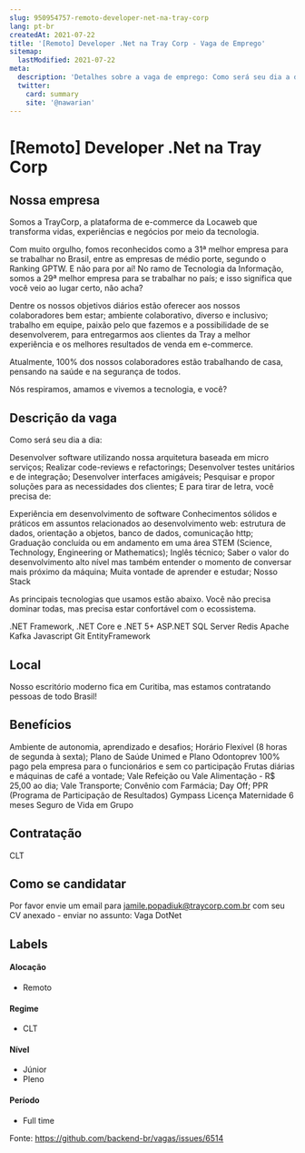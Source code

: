```yaml
---
slug: 950954757-remoto-developer-net-na-tray-corp
lang: pt-br
createdAt: 2021-07-22
title: '[Remoto] Developer .Net na Tray Corp - Vaga de Emprego'
sitemap:
  lastModified: 2021-07-22
meta:
  description: 'Detalhes sobre a vaga de emprego: Como será seu dia a dia: Desenvolver software utilizando nossa arquitetura baseada em micro serviços; Realizar code-reviews e refactorings; Desenvolver testes unitários e de integração; Desenvolver interfaces amigáveis; Pesquisar e propor soluções para as necessidades dos clientes; E para tirar de letra, você precisa de: Experiência em desenvolvimento de software Conhecimentos sólidos e práticos em assuntos relacionados ao desenvolvimento web: estrutura de dados, orientação a objetos, banco de dados, comunicação http; Graduação concluída ou em andamento em uma área STEM (Science, Technology, Engineering or Mathematics); Inglês técnico; Saber o valor do desenvolvimento alto nível mas também entender o momento de conversar mais próximo da máquina; Muita vontade de aprender e estudar; Nosso Stack As principais tecnologias que usamos estão abaixo. Você não precisa dominar todas, mas precisa estar confortável com o ecossistema. .NET Framework, .NET Core e .NET 5+ ASP.NET SQL Server Redis Apache Kafka Javascript Git EntityFramework'
  twitter:
    card: summary
    site: '@nawarian'
---
```


# [Remoto] Developer .Net na Tray Corp

## Nossa empresa

Somos a TrayCorp, a plataforma de e-commerce da Locaweb que transforma vidas, experiências e negócios por meio da tecnologia.

Com muito orgulho, fomos reconhecidos como a 31ª melhor empresa para se trabalhar no Brasil, entre as empresas de médio porte, segundo o Ranking GPTW. E não para por aí! No ramo de Tecnologia da Informação, somos a 29ª melhor empresa para se trabalhar no país; e isso significa que você veio ao lugar certo, não acha?

Dentre os nossos objetivos diários estão oferecer aos nossos colaboradores bem estar; ambiente colaborativo, diverso e inclusivo; trabalho em equipe, paixão pelo que fazemos e a possibilidade de se desenvolverem, para entregarmos aos clientes da Tray a melhor experiência e os melhores resultados de venda em e-commerce.

Atualmente, 100% dos nossos colaboradores  estão trabalhando de casa, pensando na saúde e na segurança de todos.

Nós respiramos, amamos e vivemos a tecnologia, e você?

## Descrição da vaga

Como será seu dia a dia:

Desenvolver software utilizando nossa arquitetura baseada em micro serviços;
Realizar code-reviews e refactorings;
Desenvolver testes unitários e de integração;
Desenvolver interfaces amigáveis;
Pesquisar e propor soluções para as necessidades dos clientes;
E para tirar de letra, você precisa de:

Experiência em desenvolvimento de software
Conhecimentos sólidos e práticos em assuntos relacionados ao desenvolvimento web: estrutura de dados, orientação a objetos, banco de dados, comunicação http;
Graduação concluída ou em andamento em uma área STEM (Science, Technology, Engineering or Mathematics);
Inglês técnico;
Saber o valor do desenvolvimento alto nível mas também entender o momento de conversar mais próximo da máquina;
Muita vontade de aprender e estudar;
Nosso Stack

As principais tecnologias que usamos estão abaixo. Você não precisa dominar todas, mas precisa estar confortável com o ecossistema.

.NET Framework, .NET Core e .NET 5+
ASP.NET
SQL Server
Redis
Apache Kafka
Javascript
Git
EntityFramework


## Local

Nosso escritório moderno fica em Curitiba, mas estamos contratando pessoas de todo Brasil!

## Benefícios
Ambiente de autonomia, aprendizado e desafios; 
Horário Flexível (8 horas de segunda à sexta); 
Plano de Saúde Unimed e Plano Odontoprev 100% pago pela empresa para o funcionários e sem co participação 
Frutas diárias e máquinas de café a vontade; 
Vale Refeição ou Vale Alimentação - R$ 25,00 ao dia; 
Vale Transporte; 
Convênio com Farmácia; 
Day Off; 
PPR (Programa de Participação de Resultados) 
Gympass 
Licença Maternidade 6 meses
Seguro de Vida em Grupo


## Contratação

CLT

## Como se candidatar

Por favor envie um email para jamile.popadiuk@traycorp.com.br com seu CV anexado - enviar no assunto: Vaga DotNet

## Labels
<!-- retire os labels que não fazem sentido à vaga -->

#### Alocação
- Remoto

#### Regime
- CLT


#### Nível
- Júnior
- Pleno

#### Período
- Full time



Fonte: https://github.com/backend-br/vagas/issues/6514